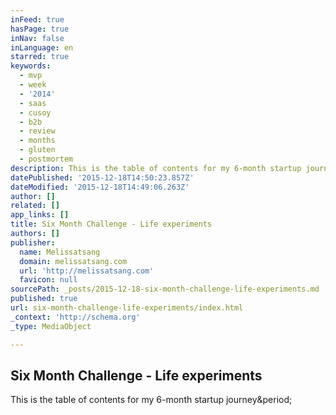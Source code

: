 ```yaml
---
inFeed: true
hasPage: true
inNav: false
inLanguage: en
starred: true
keywords:
  - mvp
  - week
  - '2014'
  - saas
  - cusoy
  - b2b
  - review
  - months
  - gluten
  - postmortem
description: This is the table of contents for my 6-month startup journey.
datePublished: '2015-12-18T14:50:23.857Z'
dateModified: '2015-12-18T14:49:06.263Z'
author: []
related: []
app_links: []
title: Six Month Challenge - Life experiments
authors: []
publisher:
  name: Melissatsang
  domain: melissatsang.com
  url: 'http://melissatsang.com'
  favicon: null
sourcePath: _posts/2015-12-18-six-month-challenge-life-experiments.md
published: true
url: six-month-challenge-life-experiments/index.html
_context: 'http://schema.org'
_type: MediaObject

---
```

<article style=""><h1>Six Month Challenge - Life experiments</h1><p>This is the table of contents for my 6-month startup journey&amp;period;</p></article>